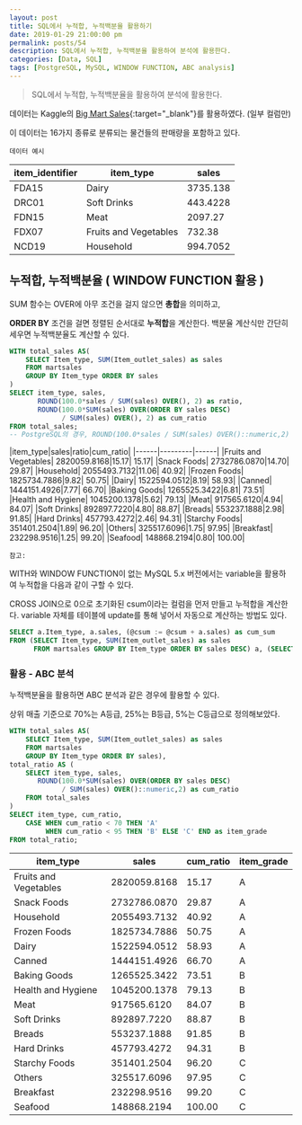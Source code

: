 ```yaml
---
layout: post
title: SQL에서 누적합, 누적백분율 활용하기
date: 2019-01-29 21:00:00 pm
permalink: posts/54
description: SQL에서 누적합, 누적백분율 활용하여 분석에 활용한다.
categories: [Data, SQL]
tags: [PostgreSQL, MySQL, WINDOW FUNCTION, ABC analysis]
---
```


> SQL에서 누적합, 누적백분율을 활용하여 분석에 활용한다.

데이터는 Kaggle의 [Big Mart Sales](https://www.kaggle.com/brijbhushannanda1979/bigmart-sales-data#Test.csv){:target="_blank"}를 활용하였다. (일부 컬럼만)

이 데이터는 16가지 종류로 분류되는 물건들의 판매량을 포함하고 있다.

`데이터 예시`

|item_identifier|item_type|sales|
|------|---------|------|
|FDA15|	Dairy|	3735.138|
|DRC01|	Soft Drinks|	443.4228|
|FDN15|	Meat|	2097.27|
|FDX07|	Fruits and Vegetables|	732.38|
|NCD19|	Household|	994.7052|

## 누적합, 누적백분율 ( WINDOW FUNCTION 활용 )

SUM 함수는 OVER에 아무 조건을 걸지 않으면 **총합**을 의미하고, 

**ORDER BY** 조건을 걸면 정렬된 순서대로 **누적합**을 계산한다. 백분율 계산식만 간단히 세우면 누적백분율도 계산할 수 있다.

``` SQL
WITH total_sales AS(
    SELECT Item_type, SUM(Item_outlet_sales) as sales 
    FROM martsales
    GROUP BY Item_type ORDER BY sales
)
SELECT item_type, sales, 
       ROUND(100.0*sales / SUM(sales) OVER(), 2) as ratio,
       ROUND(100.0*SUM(sales) OVER(ORDER BY sales DESC)
             / SUM(sales) OVER(), 2) as cum_ratio
FROM total_sales;
-- PostgreSQL의 경우, ROUND(100.0*sales / SUM(sales) OVER()::numeric,2)
```

|item_type|sales|ratio|cum_ratio|
|------|---------|------|
|Fruits and Vegetables|	2820059.8168|15.17|	15.17|
|Snack Foods|	2732786.0870|14.70|	29.87|
|Household|	2055493.7132|11.06|	40.92|
|Frozen Foods|	1825734.7886|9.82|	50.75|
|Dairy|	1522594.0512|8.19|	58.93|
|Canned|	1444151.4926|7.77|	66.70|
|Baking Goods|	1265525.3422|6.81|	73.51|
|Health and Hygiene|	1045200.1378|5.62|	79.13|
|Meat|	917565.6120|4.94|	84.07|
|Soft Drinks|	892897.7220|4.80|	88.87|
|Breads|	553237.1888|2.98|	91.85|
|Hard Drinks|	457793.4272|2.46|	94.31|
|Starchy Foods|	351401.2504|1.89|	96.20|
|Others|	325517.6096|1.75|	97.95|
|Breakfast|	232298.9516|1.25|	99.20|
|Seafood|	148868.2194|0.80|	100.00|

`참고:` 

WITH와 WINDOW FUNCTION이 없는 MySQL 5.x 버전에서는 variable을 활용하여 누적합을 다음과 같이 구할 수 있다. 

CROSS JOIN으로 0으로 초기화된 csum이라는 컬럼을 먼저 만들고 누적합을 계산한다. variable 자체를 테이블에 update를 통해 넣어서 자동으로 계산하는 방법도 있다.

``` SQL
SELECT a.Item_type, a.sales, (@csum := @csum + a.sales) as cum_sum
FROM (SELECT Item_type, SUM(Item_outlet_sales) as sales 
	  FROM martsales GROUP BY Item_type ORDER BY sales DESC) a, (SELECT @csum:=0) b;
```

### 활용 - ABC 분석

누적백분율을 활용하면 ABC 분석과 같은 경우에 활용할 수 있다. 

상위 매출 기준으로 70%는 A등급, 25%는 B등급, 5%는 C등급으로 정의해보았다. 

``` SQL
WITH total_sales AS(
	SELECT Item_type, SUM(Item_outlet_sales) as sales 
	FROM martsales
	GROUP BY Item_type ORDER BY sales),
total_ratio AS (
    SELECT item_type, sales, 
       ROUND(100.0*SUM(sales) OVER(ORDER BY sales DESC) 
             / SUM(sales) OVER()::numeric,2) as cum_ratio
    FROM total_sales
)
SELECT item_type, cum_ratio, 
	CASE WHEN cum_ratio < 70 THEN 'A' 
	     WHEN cum_ratio < 95 THEN 'B' ELSE 'C' END as item_grade 
FROM total_ratio;
```

|item_type|sales|cum_ratio|item_grade|
|------|---------|------|----------|
|Fruits and Vegetables|	2820059.8168|	15.17|A|
|Snack Foods|	2732786.0870|	29.87|A|
|Household|	2055493.7132|	40.92|A|
|Frozen Foods|	1825734.7886|	50.75|A|
|Dairy|	1522594.0512|	58.93|A|
|Canned|	1444151.4926|	66.70|A|
|Baking Goods|	1265525.3422|	73.51|B|
|Health and Hygiene|	1045200.1378|	79.13|B|
|Meat|	917565.6120|	84.07|B|
|Soft Drinks|	892897.7220|	88.87|B|
|Breads|	553237.1888|	91.85|B|
|Hard Drinks|	457793.4272|	94.31|B|
|Starchy Foods|	351401.2504|	96.20|C|
|Others|	325517.6096|	97.95|C|
|Breakfast|	232298.9516|	99.20|C|
|Seafood|	148868.2194|	100.00|C|